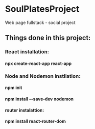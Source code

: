 # SoulPlatesProject

Web page fullstack - social project

## Things done in this project:

### React installation:

#### npx create-react-app react-app

### Node and Nodemon instllation:

#### npm init

#### npm install --save-dev nodemon

#### router instalattion:

#### npm install react-router-dom

